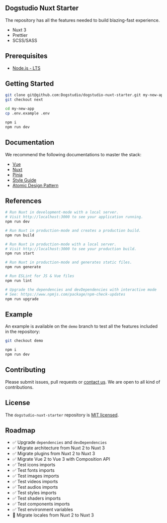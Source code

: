## Dogstudio Nuxt Starter

The repository has all the features needed to build blazing-fast experience.

- Nuxt 3
- Prettier
- SCSS/SASS

## Prerequisites

- [Node.js - LTS](https://nodejs.org/en/download/)

## Getting Started

```bash
git clone git@github.com:Dogstudio/dogstudio-nuxt-starter.git my-new-app
git checkout next
```

```bash
cd my-new-app
cp .env.example .env
```

```bash
npm i
npm run dev
```

## Documentation

We recommend the following documentations to master the stack:

- [Vue](https://vuejs.org/guide/introduction.html)
- [Nuxt](https://v3.nuxtjs.org/getting-started/introduction)
- [Pinia](https://pinia.vuejs.org/ssr/nuxt.html#installation)
- [Style Guide](https://vuejs.org/style-guide/)
- [Atomic Design Pattern](https://atomicdesign.bradfrost.com/table-of-contents/)

## References

```bash
# Run Nuxt in development-mode with a local server.
# Visit http://localhost:3000 to see your application running.
npm run dev

# Run Nuxt in production-mode and creates a production build.
npm run build

# Run Nuxt in production-mode with a local server.
# Visit http://localhost:3000 to see your production build.
npm run start

# Run Nuxt in production-mode and generates static files.
npm run generate

# Run ESLint for JS & Vue files
npm run lint

# Upgrade the dependencies and devDependencies with interactive mode
# See: https://www.npmjs.com/package/npm-check-updates
npm run upgrade
```

## Example

An example is available on the `demo` branch to test all the features included in the repository:  

```bash
git checkout demo
```

```bash
npm i
npm run dev
```

## Contributing

Please submit issues, pull requests or [contact us](devops+nuxt-starter@dogstudio.be). We are open to all kind of contributions.

## License

The `dogstudio-nuxt-starter` repository is [MIT licensed](/LICENSE.md).

## Roadmap

- :white_check_mark: Upgrade `dependencies` and `devDependencies`
- :white_check_mark: Migrate architecture from Nuxt 2 to Nuxt 3
- :white_check_mark: Migrate plugins from Nuxt 2 to Nuxt 3
- :white_check_mark: Migrate Vue 2 to Vue 3 with Composition API
- :white_check_mark: Test icons imports
- :white_check_mark: Test fonts imports
- :white_check_mark: Test images imports
- :white_check_mark: Test videos imports
- :white_check_mark: Test audios imports
- :white_check_mark: Test styles imports
- :white_check_mark: Test shaders imports
- :white_check_mark: Test components imports
- :white_check_mark: Test environment variables
- :construction: Migrate locales from Nuxt 2 to Nuxt 3
